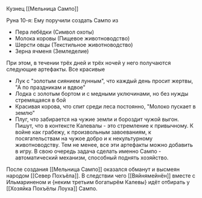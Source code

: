Кузнец [[Мельница Сампо]]

Руна 10-я: Ему поручили создать Сампо из
- Пера лебёдки (Символ охоты)
- Молока коровы (Пищевое животноводство)
- Шерсти овцы (Текстильное животноводство)
- Зерна ячменя (Земледелие)

При этом, в течении трёх дней и трёх ночей у него получаются следующие артефакты. Все красивые
- Лук  с "золотым сиянием лунным", что каждый день просит жертвы, "А по праздникам и вдвое"
- Лодка с золотым бортом и с медными уключинами, но без нужды стремящаяся в бой
- Красивая корова, что спит среди леса постоянно, "Молоко пускает в землю"
- Плуг, что забирается на чужие земли и бороздит чужой выгон.
Пишут, что в контексте Калевалы - это стремление к привычному. К войне как грабежу, к произвольным завоеваниям, к посягательствам на чужое добро и к некультурному животноводству. Тем не менее, все эти артефакты можно добавить в игру.
В свою очередь задача сделать именно Сампо - автоматический механизм, способный поднять хозяйство.

После создания [[Мельница Сампо]] оказался обманут и высмеян народом [[Север Похъёла]].
В следствии чего [[Вяйнямейнён]] вместе с Ильмариненом и {неким третьим богатырём Калевы} идёт отбирать у [[Хозяйка Похъёлы Лоуха]] Сампо.